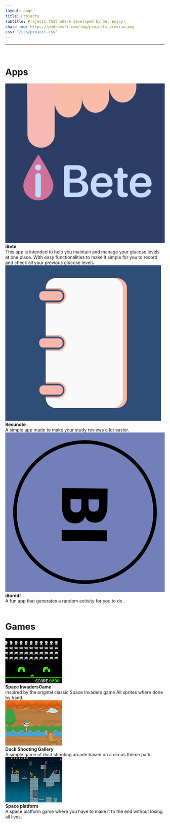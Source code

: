 ```yaml
---
layout: page
title: Projects
subtitle: Projects that where developed by me. Enjoy!
share-img: https://pedroesli.com/img/projects-preview.png
css: "/css/project.css"
---
```


---
<br>
<h1>Apps</h1>

<div class = "row">
  <div class="col-md-4" >
    <a href="https://apps.apple.com/br/app/ibete/id1588795542"><img class="frame" src="/img/ibete.png" alt="ibete"></a>
  </div>
  <div class="col-md-8"><b>iBete</b><br>This app is intended to help you maintain and manage your glucose levels at one place. With easy functionalities to make it simple for you to record and check all your previous glucose levels</div>
</div>

<div class = "row">
  <div class="col-md-4" >
    <a href="https://apps.apple.com/br/app/resunote/id1578935360"><img class="frame" src="/img/resunote.png" alt="resunote"></a>
  </div>
  <div class="col-md-8"><b>Resunote</b><br>A simple app made to make your study reviews a lot easier.</div>
</div>

<div class = "row">
  <div class="col-md-4" >
    <a href="https://apps.apple.com/br/app/ibored/id1584402111?l=en"><img class="frame" src="/img/ibored.png" alt="iBored!"></a>
  </div>
  <div class="col-md-8"><b>iBored!</b><br>A fun app that generates a random activity for you to do.</div>
</div>

<br>
<h1>Games</h1>

<div class = "row">
  <div class="col-md-4">
    <a href="https://pedroesli.itch.io/space-invaders"><img class="frame" src="/img/space-invaders-game.png" alt="space-invaders-game"></a>
  </div>
  <div class="col-md-8"><b>Space InvadersGame</b><br>inspired by the original classic Space Invaders game All sprites where done by hand.</div>
</div>

<div class = "row">
  <div class="col-md-4">
    <a href="https://pedroesli.itch.io/duck-shooting-galery"><img class="frame" src="/img/duck-shooting-galery.png" alt="duck-shooting-galery"></a>
  </div>
  <div class="col-md-8"><b>Duck Shooting Gallery</b><br>A simple game of duct shooting arcade based on a circus theme park.</div>
</div>

<div class = "row">
  <div class="col-md-4" >
    <a href="https://pedroesli.itch.io/space-platform"><img class="frame" src="/img/space-platform.png" alt="space-platform"></a>
  </div>
  <div class="col-md-8"><b>Space platform</b><br>A space platform game where you have to make it to the end without losing all lives.</div>
</div>
